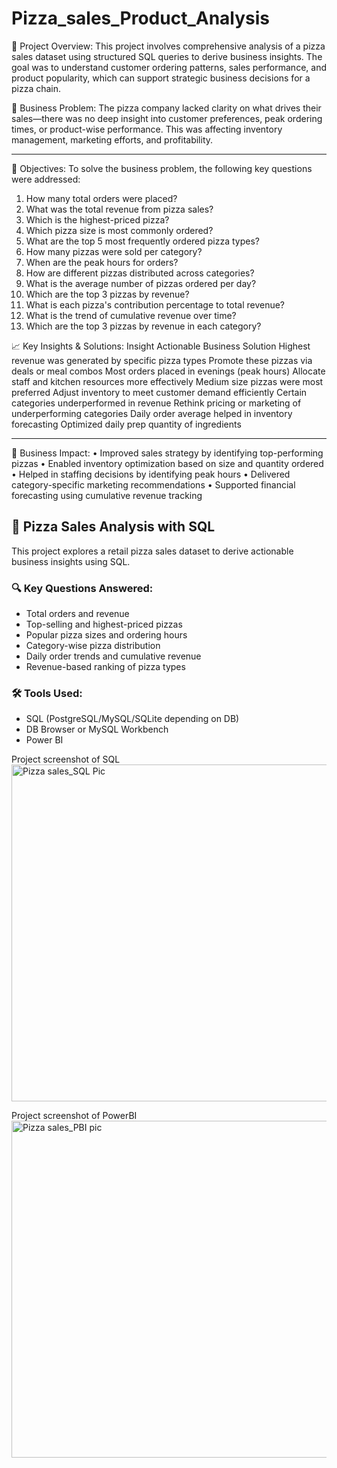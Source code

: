 # Pizza_sales_Product_Analysis
📝 Project Overview: This project involves comprehensive analysis of a pizza sales dataset using structured SQL queries to derive business insights. The goal was to understand customer ordering patterns, sales performance, and product popularity, which can support strategic business decisions for a pizza chain.

🚩 Business Problem:
The pizza company lacked clarity on what drives their sales—there was no deep insight into customer preferences, peak ordering times, or product-wise performance. This was affecting inventory management, marketing efforts, and profitability.
________________________________________
🎯 Objectives:
To solve the business problem, the following key questions were addressed:
1.	How many total orders were placed?
2.	What was the total revenue from pizza sales?
3.	Which is the highest-priced pizza?
4.	Which pizza size is most commonly ordered?
5.	What are the top 5 most frequently ordered pizza types?
6.	How many pizzas were sold per category?
7.	When are the peak hours for orders?
8.	How are different pizzas distributed across categories?
9.	What is the average number of pizzas ordered per day?
10.	Which are the top 3 pizzas by revenue?
11.	What is each pizza's contribution percentage to total revenue?
12.	What is the trend of cumulative revenue over time?
13.	Which are the top 3 pizzas by revenue in each category?

📈 Key Insights & Solutions:
Insight	Actionable Business Solution
Highest revenue was generated by specific pizza types	Promote these pizzas via deals or meal combos
Most orders placed in evenings (peak hours)	Allocate staff and kitchen resources more effectively
Medium size pizzas were most preferred	Adjust inventory to meet customer demand efficiently
Certain categories underperformed in revenue	Rethink pricing or marketing of underperforming categories
Daily order average helped in inventory forecasting	Optimized daily prep quantity of ingredients
________________________________________
💼 Business Impact:
•	Improved sales strategy by identifying top-performing pizzas
•	Enabled inventory optimization based on size and quantity ordered
•	Helped in staffing decisions by identifying peak hours
•	Delivered category-specific marketing recommendations
•	Supported financial forecasting using cumulative revenue tracking

## 🍕 Pizza Sales Analysis with SQL

This project explores a retail pizza sales dataset to derive actionable business insights using SQL.

### 🔍 Key Questions Answered:
- Total orders and revenue
- Top-selling and highest-priced pizzas
- Popular pizza sizes and ordering hours
- Category-wise pizza distribution
- Daily order trends and cumulative revenue
- Revenue-based ranking of pizza types

### 🛠️ Tools Used:
- SQL (PostgreSQL/MySQL/SQLite depending on DB)
- DB Browser or MySQL Workbench
- Power BI 









Project screenshot of SQL
<img width="959" height="539" alt="Pizza sales_SQL Pic" src="https://github.com/user-attachments/assets/ee77176a-b1a4-48af-a73c-983933ce7d7a" />

Project screenshot of PowerBI
<img width="956" height="539" alt="Pizza sales_PBI pic" src="https://github.com/user-attachments/assets/6be51ca8-60bd-48de-a87b-aef5ce723956" />

